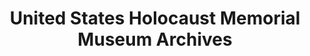 ---
layout: repo
title: "United States Holocaust Memorial Museum Archives"
id: 24612
permalink: repos/24612/
---